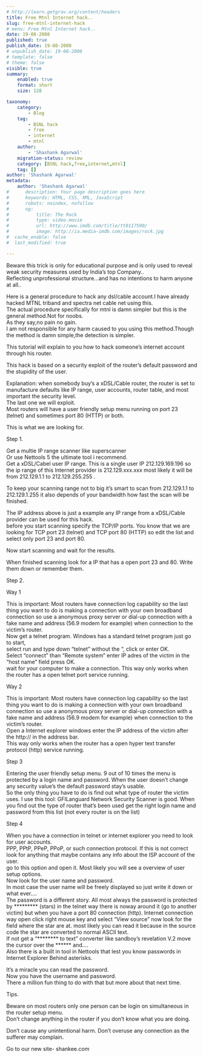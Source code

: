 ```yaml
---
# http://learn.getgrav.org/content/headers
title: Free Mtnl Internet hack..
slug: free-mtnl-internet-hack
# menu: Free Mtnl Internet hack..
date: 19-08-2008
published: true
publish_date: 19-08-2008
# unpublish_date: 19-08-2008
# template: false
# theme: false
visible: true
summary:
    enabled: true
    format: short
    size: 128

taxonomy:
    category:
        - Blog
    tag:
        - BSNL hack
        - free
        - internet
        - mtnl
    author:
        - 'Shashank Agarwal'
    migration-status: review
    category: [BSNL hack,free,internet,mtnl]
    tag: []
author: 'Shashank Agarwal'
metadata:
    author: 'Shashank Agarwal'
#      description: Your page description goes here
#      keywords: HTML, CSS, XML, JavaScript
#      robots: noindex, nofollow
#      og:
#          title: The Rock
#          type: video.movie
#          url: http://www.imdb.com/title/tt0117500/
#          image: http://ia.media-imdb.com/images/rock.jpg
#  cache_enable: false
#  last_modified: true

---
```


Beware this trick is only for educational purpose and is only used to reveal weak security measures used by India’s top Company..  
Reflecting unprofessional structure…and has no intentions to harm anyone at all..

Here is a general procedure to hack any dsl/cable account.I have already hacked MTNL triband and spectra net cable net using this.  
The actual procedure specifically for mtnl is damn simpler but this is the general method.Not for noobs.  
As they say,no pain no gain.  
I am not responsible for any harm caused to you using this method.Though the method is damn simple,the detection is simpler.

This tutorial will explain to you how to hack someone’s internet account through his router.

This hack is based on a security exploit of the router’s default password and the stupidity of the user.

Explanation: when somebody buy’s a xDSL/Cable router, the router is set to manufacture defaults like IP range, user accounts, router table, and most important the security level.  
The last one we will exploit.  
Most routers will have a user friendly setup menu running on port 23 (telnet) and sometimes port 80 (HTTP) or both.  
  
This is what we are looking for.

Step 1.

Get a multie IP range scanner like superscanner  
Or use Nettools 5 the ultimate tool i recommend.  
Get a xDSL/Cabel user IP range. This is a single user IP 212.129.169.196 so the ip range of this Internet provider is 212.129.xxx.xxx most likely it will be from 212.129.1.1 to 212.129.255.255 .

To keep your scanning range not to big it’s smart to scan from 212.129.1.1 to 212.129.1.255 it also depends of your bandwidth how fast the scan will be finished.

The IP address above is just a example any IP range from a xDSL/Cable provider can be used for this hack.  
before you start scanning specify the TCP/IP ports. You know that we are looking for TCP port 23 (telnet) and TCP port 80 (HTTP) so edit the list and select only port 23 and port 80.

Now start scanning and wait for the results.

When finished scanning look for a IP that has a open port 23 and 80. Write them down or remember them.

Step 2.

Way 1

This is important: Most routers have connection log capability so the last thing you want to do is making a connection with your own broadband connection so use a anonymous proxy server or dial-up connection with a fake name and address (56.9 modem for example) when connection to the victim’s router.  
Now get a telnet program. Windows has a standard telnet program just go to start,  
select run and type down “telnet” without the “, click or enter OK.  
Select “connect” than “Remote system” enter IP adres of the victim in the “host name” field press OK.  
wait for your computer to make a connection. This way only works when the router has a open telnet port service running.

Way 2

This is important: Most routers have connection log capability so the last thing you want to do is making a connection with your own broadband connection so use a anonymous proxy server or dial-up connection with a fake name and address (56.9 modem for example) when connection to the victim’s router.  
Open a Internet explorer windows enter the IP address of the victim after the http:// in the address bar.  
This way only works when the router has a open hyper text transfer protocol (http) service running.

Step 3

Entering the user friendly setup menu. 9 out of 10 times the menu is protected by a login name and password. When the user doesn’t change any security value’s the default password stay’s usable.  
So the only thing you have to do is find out what type of router the victim uses. I use this tool: GFILanguard Network Security Scanner is good. When you find out the type of router that’s been used get the right login name and password from this list (not every router is on the list)

Step 4

When you have a connection in telnet or internet explorer you need to look for user accounts.  
PPP, PPtP, PPeP, PPoP, or such connection protocol. If this is not correct look for anything that maybe contains any info about the ISP account of the user.  
go to this option and open it. Most likely you will see a overview of user setup options.  
Now look for the user name and password.  
In most case the user name will be freely displayed so just write it down or what ever….  
The password is a different story. All most always the password is protected by \*\*\*\*\*\*\*\*\* (stars) in the telnet way there is noway around it (go to another victim) but when you have a port 80 connection (http). Internet connection way open click right mouse key and select “View source” now look for the field where the star are at. most likely you can read it because in the source code the star are converted to normal ASCII text.  
If not get a “\*\*\*\*\*\*\*\* to text” converter like sandboy’s revelation V.2 move the cursor over the \*\*\*\*\*\* and….  
Also there is a built in tool in Nettools that lest you know passwords in Internet Explorer Behind asterisks.

It’s a miracle you can read the password.  
Now you have the username and password.  
There a million fun thing to do with that but more about that next time.

Tips.

Beware on most routers only one person can be login on simultaneous in the router setup menu.  
Don’t change anything in the router if you don’t know what you are doing.

Don’t cause any unintentional harm. Don’t overuse any connection as the sufferer may complain.

Go to our new site- shankee.com
